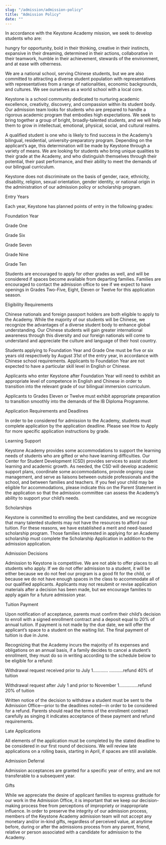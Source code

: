 ```yaml
---
slug: "/admission/admission-policy"
title: "Admission Policy"
date: ""
---
```


In accordance with the Keystone Academy mission, we seek to develop students who are:

hungry for opportunity, bold in their thinking, creative in their instincts, expansive in their dreaming, determined in their actions, collaborative in their teamwork, humble in their achievement, stewards of the environment, and at ease with otherness.

We are a national school, serving Chinese students, but we are also committed to attracting a diverse student population with representatives with representatives from a range of nationalities, economic backgrounds, and cultures. We see ourselves as a world school with a local core.

Keystone is a school community dedicated to nurturing academic excellence, creativity, discovery, and compassion within its student body. Our admission team looks for students who are prepared to handle a rigorous academic program that embodies high expectations. We seek to bring together a group of bright, broadly-talented students, and we will help them to grow in intellectual, emotional, physical, social, and cultural realms.

A qualified student is one who is likely to find success in the Academy’s bilingual, residential, university-preparatory program. Depending on the applicant’s age, this determination will be made by Keystone through a variety of means. We are looking for students who bring unique qualities to their grade at the Academy, and who distinguish themselves through their potential, their past performance, and their ability to meet the demands of our bilingual curriculum.

Keystone does not discriminate on the basis of gender, race, ethnicity, disability, religion, sexual orientation, gender identity, or national origin in the administration of our admission policy or scholarship program.

Entry Years

Each year, Keystone has planned points of entry in the following grades:

Foundation Year

Grade One

Grade Six

Grade Seven

Grade Nine

Grade Ten

Students are encouraged to apply for other grades as well, and will be considered if spaces become available from departing families. Families are encouraged to contact the admission office to see if we expect to have openings in Grades Two-Five, Eight, Eleven or Twelve for this application season.

Eligibility Requirements

Chinese nationals and foreign passport holders are both eligible to apply to the Academy. While the majority of our students will be Chinese, we recognize the advantages of a diverse student body to enhance global understanding. Our Chinese students will gain greater international awareness through this diversity and our foreign nationals will come to understand and appreciate the culture and language of their host country.

Students applying to Foundation Year and Grade One must be five or six years old respectively by August 31st of the entry year, in accordance with Chinese school requirements. Applicants to Foundation Year are not expected to have a particular skill level in English or Chinese.

Applicants who enter Keystone after Foundation Year will need to exhibit an appropriate level of competence in English and Chinese in order to transition into the relevant grade of our bilingual immersion curriculum.

Applicants to Grades Eleven or Twelve must exhibit appropriate preparation to transition smoothly into the demands of the IB Diploma Programme.

Application Requirements and Deadlines

In order to be considered for admission to the Academy, students must complete application by the application deadline. Please see How to Apply for more specific application instructions by grade.

Learning Support

Keystone Academy provides some accommodations to support the learning needs of students who are gifted or who have learning difficulties. Our Center for Student Development (CSD) provides services to assist student learning and academic growth. As needed, the CSD will develop academic support plans, coordinate some accommodations, provide ongoing case management, and serve as liaisons between outside professionals and the school, and between families and teachers. If you feel your child may be eligible for accommodations, please indicate this on the Parent Statement in the application so that the admission committee can assess the Academy’s ability to support your child’s needs.

Scholarships

Keystone is committed to enrolling the best candidates, and we recognize that many talented students may not have the resources to afford our tuition. For these reasons, we have established a merit and need-based scholarship program. Those families interested in applying for an Academy scholarship must complete the Scholarship Application in addition to the admission application.

Admission Decisions

Admission to Keystone is competitive. We are not able to offer places to all students who apply. If we do not offer admission to a student, it will be either because we do not feel our program is a good fit for the child, or because we do not have enough spaces in the class to accommodate all of our qualified applicants. Applicants may not resubmit or revise application materials after a decision has been made, but we encourage families to apply again for a future admission year.

Tuition Payment

Upon notification of acceptance, parents must confirm their child’s decision to enroll with a signed enrollment contract and a deposit equal to 20% of annual tuition. If payment is not made by the due date, we will offer the applicant’s space to a student on the waiting list. The final payment of tuition is due in June.

Recognizing that the Academy incurs the majority of its expenses and obligations on an annual basis, if a family decides to cancel a student’s enrollment, they must do so in writing according to the schedule below to be eligible for a refund:

Withdrawal request received prior to July 1………… ………..refund 40% of tuition

Withdrawal request after July 1 and prior to November 1……………refund 20% of tuition

Written notice of the decision to withdraw a student must be sent to the Admission Office—prior to the deadlines noted—in order to be considered for a refund. Parents should read the terms of the enrollment contract carefully as singing it indicates acceptance of these payment and refund requirements.

Late Applications

All elements of the application must be completed by the stated deadline to be considered in our first round of decisions. We will review late applications on a rolling basis, starting in April, if spaces are still available.

Admission Deferral

Admission acceptances are granted for a specific year of entry, and are not transferable to a subsequent year.

Gifts

While we appreciate the desire of applicant families to express gratitude for our work in the Admission Office, it is important that we keep our decision-making process free from perceptions of impropriety or inappropriate influence. In order to preserve the integrity of our admission process, members of the Keystone Academy admission team will not accept any monetary and/or in-kind gifts, regardless of perceived value, at anytime before, during or after the admissions process from any parent, friend, relative or person associated with a candidate for admission to the Academy.
